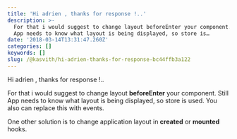 ```yaml
---
title: 'Hi adrien , thanks for response !..'
description: >-
  For that i would suggest to change layout beforeEnter your component. Still
  App needs to know what layout is being displayed, so store is…
date: '2018-03-14T13:31:47.260Z'
categories: []
keywords: []
slug: /@kasvith/hi-adrien-thanks-for-response-bc44ffb3a122
---
```


Hi adrien , thanks for response !..

For that i would suggest to change layout **beforeEnter** your component. Still App needs to know what layout is being displayed, so store is used. You also can replace this with events.

One other solution is to change application layout in **created** or **mounted** hooks.
